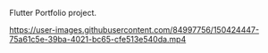 Flutter Portfolio project.



https://user-images.githubusercontent.com/84997756/150424447-75a61c5e-39ba-4021-bc65-cfe513e540da.mp4

